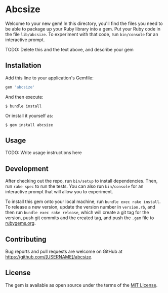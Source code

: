 # Abcsize

Welcome to your new gem! In this directory, you'll find the files you need to be able to package up your Ruby library into a gem. Put your Ruby code in the file `lib/abcsize`. To experiment with that code, run `bin/console` for an interactive prompt.

TODO: Delete this and the text above, and describe your gem

## Installation

Add this line to your application's Gemfile:

```ruby
gem 'abcsize'
```

And then execute:

    $ bundle install

Or install it yourself as:

    $ gem install abcsize

## Usage

TODO: Write usage instructions here

## Development

After checking out the repo, run `bin/setup` to install dependencies. Then, run `rake spec` to run the tests. You can also run `bin/console` for an interactive prompt that will allow you to experiment.

To install this gem onto your local machine, run `bundle exec rake install`. To release a new version, update the version number in `version.rb`, and then run `bundle exec rake release`, which will create a git tag for the version, push git commits and the created tag, and push the `.gem` file to [rubygems.org](https://rubygems.org).

## Contributing

Bug reports and pull requests are welcome on GitHub at https://github.com/[USERNAME]/abcsize.

## License

The gem is available as open source under the terms of the [MIT License](https://opensource.org/licenses/MIT).
